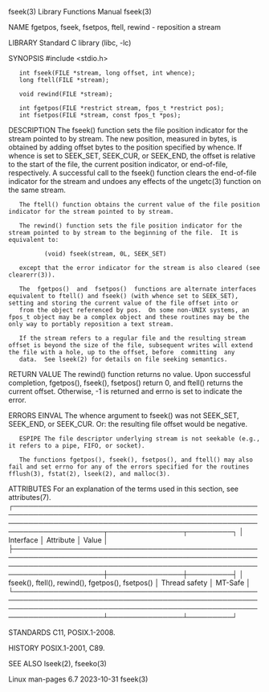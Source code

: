 fseek(3)                                                                                  Library Functions Manual                                                                                 fseek(3)

NAME
       fgetpos, fseek, fsetpos, ftell, rewind - reposition a stream

LIBRARY
       Standard C library (libc, -lc)

SYNOPSIS
       #include <stdio.h>

       int fseek(FILE *stream, long offset, int whence);
       long ftell(FILE *stream);

       void rewind(FILE *stream);

       int fgetpos(FILE *restrict stream, fpos_t *restrict pos);
       int fsetpos(FILE *stream, const fpos_t *pos);

DESCRIPTION
       The  fseek()  function  sets  the file position indicator for the stream pointed to by stream.  The new position, measured in bytes, is obtained by adding offset bytes to the position specified by
       whence.  If whence is set to SEEK_SET, SEEK_CUR, or SEEK_END, the offset is relative to the start of the file, the current position indicator, or end-of-file, respectively.  A successful  call  to
       the fseek() function clears the end-of-file indicator for the stream and undoes any effects of the ungetc(3) function on the same stream.

       The ftell() function obtains the current value of the file position indicator for the stream pointed to by stream.

       The rewind() function sets the file position indicator for the stream pointed to by stream to the beginning of the file.  It is equivalent to:

              (void) fseek(stream, 0L, SEEK_SET)

       except that the error indicator for the stream is also cleared (see clearerr(3)).

       The  fgetpos()  and  fsetpos()  functions are alternate interfaces equivalent to ftell() and fseek() (with whence set to SEEK_SET), setting and storing the current value of the file offset into or
       from the object referenced by pos.  On some non-UNIX systems, an fpos_t object may be a complex object and these routines may be the only way to portably reposition a text stream.

       If the stream refers to a regular file and the resulting stream offset is beyond the size of the file, subsequent writes will extend the file with a hole, up to the offset, before  committing  any
       data.  See lseek(2) for details on file seeking semantics.

RETURN VALUE
       The  rewind() function returns no value.  Upon successful completion, fgetpos(), fseek(), fsetpos() return 0, and ftell() returns the current offset.  Otherwise, -1 is returned and errno is set to
       indicate the error.

ERRORS
       EINVAL The whence argument to fseek() was not SEEK_SET, SEEK_END, or SEEK_CUR.  Or: the resulting file offset would be negative.

       ESPIPE The file descriptor underlying stream is not seekable (e.g., it refers to a pipe, FIFO, or socket).

       The functions fgetpos(), fseek(), fsetpos(), and ftell() may also fail and set errno for any of the errors specified for the routines fflush(3), fstat(2), lseek(2), and malloc(3).

ATTRIBUTES
       For an explanation of the terms used in this section, see attributes(7).
       ┌────────────────────────────────────────────────────────────────────────────────────────────────────────────────────────────────────────────────────────────────────────┬───────────────┬─────────┐
       │ Interface                                                                                                                                                              │ Attribute     │ Value   │
       ├────────────────────────────────────────────────────────────────────────────────────────────────────────────────────────────────────────────────────────────────────────┼───────────────┼─────────┤
       │ fseek(), ftell(), rewind(), fgetpos(), fsetpos()                                                                                                                       │ Thread safety │ MT-Safe │
       └────────────────────────────────────────────────────────────────────────────────────────────────────────────────────────────────────────────────────────────────────────┴───────────────┴─────────┘

STANDARDS
       C11, POSIX.1-2008.

HISTORY
       POSIX.1-2001, C89.

SEE ALSO
       lseek(2), fseeko(3)

Linux man-pages 6.7                                                                              2023-10-31                                                                                        fseek(3)
